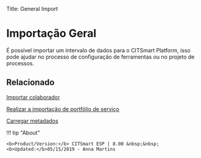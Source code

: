 Title: General Import
# Importação Geral

É possível importar um intervalo de dados para o CITSmart Platform, isso pode ajudar no processo de configuração de ferramentas ou no projeto de processos.

Relacionado
----------

[Importar colaborador](/pt-br/citsmart-platform-9/platform-administration/data-and-import/employee-import.html)

[Realizar a importação de portfólio de serviço](/pt-br/citsmart-platform-9/platform-administration/data-and-import/portfolio-import-service-portfolio.html)

[Carregar metadados](/pt-br/citsmart-platform-9/platform-administration/data-and-import/metadata-load.html)

!!! tip "About"

    <b>Product/Version:</b> CITSmart ESP | 8.00 &nbsp;&nbsp;
    <b>Updated:</b>05/15/2019 - Anna Martins

